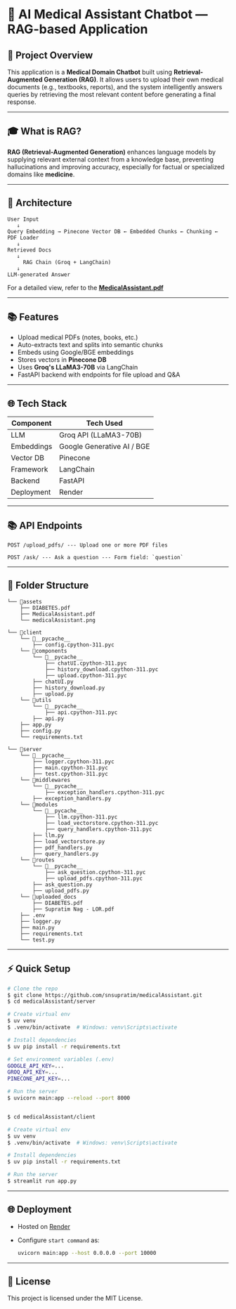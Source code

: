 # 📅 AI Medical Assistant Chatbot — RAG-based Application

## 🧠 Project Overview

This application is a **Medical Domain Chatbot** built using **Retrieval-Augmented Generation (RAG)**. It allows users to upload their own medical documents (e.g., textbooks, reports), and the system intelligently answers queries by retrieving the most relevant content before generating a final response.

---

## 🎓 What is RAG?

**RAG (Retrieval-Augmented Generation)** enhances language models by supplying relevant external context from a knowledge base, preventing hallucinations and improving accuracy, especially for factual or specialized domains like **medicine**.

---

## 🔄 Architecture

```
User Input
   ↓
Query Embedding → Pinecone Vector DB ← Embedded Chunks ← Chunking ← PDF Loader
   ↓
Retrieved Docs
   ↓
     RAG Chain (Groq + LangChain)
   ↓
LLM-generated Answer
```

For a detailed view, refer to the **[MedicalAssistant.pdf](./assets/MedicalAssistant.pdf)**

---

## 📚 Features

- Upload medical PDFs (notes, books, etc.)
- Auto-extracts text and splits into semantic chunks
- Embeds using Google/BGE embeddings
- Stores vectors in **Pinecone DB**
- Uses **Groq's LLaMA3-70B** via LangChain
- FastAPI backend with endpoints for file upload and Q\&A

---

## 🌐 Tech Stack

| Component  | Tech Used                  |
| ---------- | -------------------------- |
| LLM        | Groq API (LLaMA3-70B)      |
| Embeddings | Google Generative AI / BGE |
| Vector DB  | Pinecone                   |
| Framework  | LangChain                  |
| Backend    | FastAPI                    |
| Deployment | Render                     |

---

## 📚 API Endpoints

```http
POST /upload_pdfs/ --- Upload one or more PDF files

POST /ask/ --- Ask a question --- Form field: `question`

```

---

## 📁 Folder Structure

```
└── 📁assets
    ├── DIABETES.pdf
    ├── MedicalAssistant.pdf
    └── medicalAssistant.png
```

```
└── 📁client
    └── 📁__pycache__
        ├── config.cpython-311.pyc
    └── 📁components
        └── 📁__pycache__
            ├── chatUI.cpython-311.pyc
            ├── history_download.cpython-311.pyc
            ├── upload.cpython-311.pyc
        ├── chatUI.py
        ├── history_download.py
        ├── upload.py
    └── 📁utils
        └── 📁__pycache__
            ├── api.cpython-311.pyc
        ├── api.py
    ├── app.py
    ├── config.py
    └── requirements.txt
```

```
└── 📁server
    └── 📁__pycache__
        ├── logger.cpython-311.pyc
        ├── main.cpython-311.pyc
        ├── test.cpython-311.pyc
    └── 📁middlewares
        └── 📁__pycache__
            ├── exception_handlers.cpython-311.pyc
        ├── exception_handlers.py
    └── 📁modules
        └── 📁__pycache__
            ├── llm.cpython-311.pyc
            ├── load_vectorstore.cpython-311.pyc
            ├── query_handlers.cpython-311.pyc
        ├── llm.py
        ├── load_vectorstore.py
        ├── pdf_handlers.py
        ├── query_handlers.py
    └── 📁routes
        └── 📁__pycache__
            ├── ask_question.cpython-311.pyc
            ├── upload_pdfs.cpython-311.pyc
        ├── ask_question.py
        ├── upload_pdfs.py
    └── 📁uploaded_docs
        ├── DIABETES.pdf
        ├── Supratim Nag - LOR.pdf
    ├── .env
    ├── logger.py
    ├── main.py
    ├── requirements.txt
    └── test.py
```

---

## ⚡ Quick Setup

```bash
# Clone the repo
$ git clone https://github.com/snsupratim/medicalAssistant.git
$ cd medicalAssistant/server

# Create virtual env
$ uv venv
$ .venv/bin/activate  # Windows: venv\Scripts\activate

# Install dependencies
$ uv pip install -r requirements.txt

# Set environment variables (.env)
GOOGLE_API_KEY=...
GROQ_API_KEY=...
PINECONE_API_KEY=...

# Run the server
$ uvicorn main:app --reload --port 8000


$ cd medicalAssistant/client

# Create virtual env
$ uv venv
$ .venv/bin/activate  # Windows: venv\Scripts\activate

# Install dependencies
$ uv pip install -r requirements.txt

# Run the server
$ streamlit run app.py
```

---

## 🌐 Deployment

- Hosted on [Render](https://render.com)
- Configure `start command` as:

  ```bash
  uvicorn main:app --host 0.0.0.0 --port 10000
  ```

---

## 🎉 License

This project is licensed under the MIT License.
